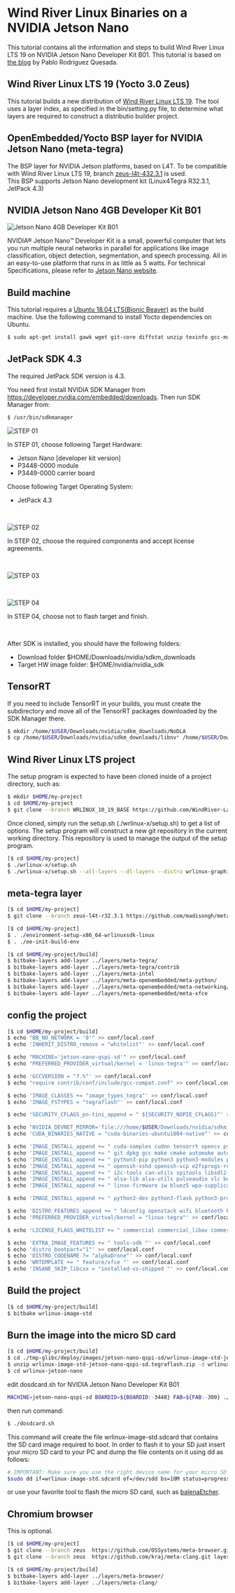 # Wind River Linux Binaries on a NVIDIA Jetson Nano

This tutorial contains all the information and steps to build Wind River Linux LTS 19 on NVIDIA Jetson Nano Developer Kit B01.
This tutorial is based on [the blog](https://blogs.windriver.com/wind_river_blog/2020/05/nvidia-container-runtime-for-wind-river-linux) by Pablo Rodriguez Quesada.

## Wind River Linux LTS 19 (Yocto 3.0 Zeus)

This tutorial builds a new distribution of [Wind River Linux LTS 19](https://github.com/WindRiver-Labs/wrlinux-x).
The tool uses a layer index, as specified in the bin/setting.py file, to determine what layers are required to construct a distributio builder project.

## OpenEmbedded/Yocto BSP layer for NVIDIA Jetson Nano (meta-tegra)

The BSP layer for NVIDIA Jetson platforms, based on L4T.
To be compatible with Wind River Linux LTS 19, branch [zeus-l4t-432.3.1](https://github.com/OE4T/meta-tegra/tree/zeus-l4t-r32.3.1) is used.  
This BSP supports Jetson Nano development kit (Linux4Tegra R32.3.1, JetPack 4.3)

## NVIDIA Jetson Nano 4GB Developer Kit B01

![Jetson Nano 4GB Developer Kit B01](./JetsonNano-DevKit.png)

NVIDIA® Jetson Nano™ Developer Kit is a small, powerful computer that lets you run multiple neural networks in parallel for applications like image classification, object detection, segmentation, and speech processing. All in an easy-to-use platform that runs in as little as 5 watts.
For technical Specifications, please refer to [Jetson Nano website](https://developer.nvidia.com/embedded/jetson-nano-developer-kit).

## Build machine

This tutorial requires a [Ubuntu 18.04 LTS(Bionic Beaver)](https://releases.ubuntu.com/18.04/) as the build machine.
Use the following command to install Yocto dependencies on Ubuntu.

```bash
$ sudo apt-get install gawk wget git-core diffstat unzip texinfo gcc-multilib build-essential chrpath socat libsdl1.2-dev xterm
```

## JetPack SDK 4.3

The required JetPack SDK version is 4.3.

You need first install NVIDIA SDK Manager from <https://developer.nvidia.com/embedded/downloads>.
Then run SDK Manager from:

```bash
$ /usr/bin/sdkmanager
```

![STEP 01](./step1.png)

In STEP 01, choose following Target Hardware:

* Jetson Nano [developer kit version]
* P3448-0000 module
* P3449-0000 carrier board

Choose following Target Operating System:

* JetPack 4.3

&nbsp;
&nbsp;

![STEP 02](./step2.png)

In STEP 02, choose the required components and accept license agreements.

&nbsp;
&nbsp;

![STEP 03](./step3.png)

&nbsp;
&nbsp;

![STEP 04](./step4.png)

In STEP 04, choose not to flash target and finish.

&nbsp;
&nbsp;

After SDK is installed, you should have the following folders:

* Download folder $HOME/Downloads/nvidia/sdkm_downloads
* Target HW image folder: $HOME/nvidia/nvidia_sdk

## TensorRT

If you need to include TensorRT in your builds, you must create the subdirectory and move all of the TensorRT packages downloaded by the SDK Manager there.

```bash
$ mkdir /home/$USER/Downloads/nvidia/sdkm_downloads/NoDLA
$ cp /home/$USER/Downloads/nvidia/sdkm_downloads/libnv* /home/$USER/Downloads/nvidia/sdkm_downloads/NoDLA
```

## Wind River Linux LTS project

The setup program is expected to have been cloned inside of a project directory, such as:

```bash
$ mkdir $HOME/my-project
$ cd $HOME/my-project
$ git clone --branch WRLINUX_10_19_BASE https://github.com/WindRiver-Labs/wrlinux-x.git wrlinux-x
```

Once cloned, simply run the setup.sh (./wrlinux-x/setup.sh) to get a list of options. The setup program will construct a new git repository in the current working directory. This repository is used to manage the output of the setup program.

```bash
[$ cd $HOME/my-project]
$ ./wrlinux-x/setup.sh
$ ./wrlinux-x/setup.sh --all-layers --dl-layers --distro wrlinux-graphics
```

## meta-tegra layer

```bash
[$ cd $HOME/my-project]
$ git clone --branch zeus-l4t-r32.3.1 https://github.com/madisongh/meta-tegra.git layers/meta-tegra
```

```bash
[$ cd $HOME/my-project]
$ . ./environment-setup-x86_64-wrlinuxsdk-linux
$ . ./oe-init-build-env
```

```bash
[$ cd $HOME/my-project/build]
$ bitbake-layers add-layer ../layers/meta-tegra/
$ bitbake-layers add-layer ../layers/meta-tegra/contrib
$ bitbake-layers add-layer ../layers/meta-intel
$ bitbake-layers add-layer ../layers/meta-openembedded/meta-python/
$ bitbake-layers add-layer ../layers/meta-openembedded/meta-networking/
$ bitbake-layers add-layer ../layers/meta-openembedded/meta-xfce
```

## config the project

```bash
[$ cd $HOME/my-project/build]
$ echo "BB_NO_NETWORK = '0'" >> conf/local.conf
$ echo 'INHERIT_DISTRO_remove = "whitelist"' >> conf/local.conf

$ echo "MACHINE='jetson-nano-qspi-sd'" >> conf/local.conf
$ echo "PREFERRED_PROVIDER_virtual/kernel = 'linux-tegra'" >> conf/local.conf

$ echo 'GCCVERSION = "7.%"' >> conf/local.conf
$ echo "require contrib/conf/include/gcc-compat.conf" >> conf/local.conf

$ echo 'IMAGE_CLASSES += "image_types_tegra"' >> conf/local.conf
$ echo 'IMAGE_FSTYPES = "tegraflash"' >> conf/local.conf

$ echo 'SECURITY_CFLAGS_pn-tini_append = " ${SECURITY_NOPIE_CFLAGS}"' >> conf/local.conf

$ echo "NVIDIA_DEVNET_MIRROR='file:///home/$USER/Downloads/nvidia/sdkm_downloads'" >> conf/local.conf
$ echo 'CUDA_BINARIES_NATIVE = "cuda-binaries-ubuntu1804-native"' >> conf/local.conf

$ echo 'IMAGE_INSTALL_append += " cuda-samples cudnn tensorrt opencv python3-opencv "' >> conf/local.conf
$ echo 'IMAGE_INSTALL_append += " git dpkg gcc make cmake automake autoconf time valgrind "' >> conf/local.conf
$ echo 'IMAGE_INSTALL_append += " python3-pip python3 python3-modules python3-setuptools python3-venv "' >> conf/local.conf
$ echo 'IMAGE_INSTALL_append += " openssh-sshd openssh-scp e2fsprogs-resize2fs "' >> conf/local.conf
$ echo 'IMAGE_INSTALL_append += " i2c-tools can-utils spitools libsdl2-dev hdf5 zip x11vnc "' >> conf/local.conf
$ echo 'IMAGE_INSTALL_append += " alsa-lib alsa-utils pulseaudio vlc boost ffmpeg chromium-x11 "' >> conf/local.conf
$ echo 'IMAGE_INSTALL_append += " linux-firmware iw bluez5 wpa-supplicant networkmanager ca-certificates lsb-release v4l-utils dhcp-client "' >> conf/local.conf

$ echo 'IMAGE_INSTALL_append += " python3-dev python3-flask python3-protobuf python3-smbus python3-numpy python3-pillow python3-urllib3 python3-docopt python3-tornado python3-certifi python3-chardet python3-idna python3-requests python3-h5py python3-engineio python3-socketio python3-markupsafe python3-jinja2 python3-click python3-itsdangerous python3-werkzeug python3-dnspython python3-greenlet python3-eventlet python3-decorator python3-tqdm python3-dateutil python3-pytz python3-pandas python3-prettytable python3-paho-mqtt python3-spidev "' >> conf/local.conf

$ echo 'DISTRO_FEATURES_append += " ldconfig openstack wifi bluetooth bluez5 x11 "' >> conf/local.conf
$ echo 'PREFERRED_PROVIDER_virtual/kernel = "linux-tegra"' >> conf/local.conf

$ echo 'LICENSE_FLAGS_WHITELIST += " commercial commercial_libav commercial_x264 "' >> conf/local.conf

$ echo 'EXTRA_IMAGE_FEATURES += " tools-sdk "' >> conf/local.conf
$ echo 'distro_bootpart="1"' >> conf/local.conf
$ echo 'DISTRO_CODENAME ?= "alphaDrone"' >> conf/local.conf
$ echo 'WRTEMPLATE += " feature/xfce "' >> conf/local.conf
$ echo 'INSANE_SKIP_libcxx = "installed-vs-shipped "' >> conf/local.conf
```

## Build the project

```bash
[$ cd $HOME/my-project/build]
$ bitbake wrlinux-image-std
```

## Burn the image into the micro SD card

```bash
[$ cd $HOME/my-project/build]
$ cd ./tmp-glibc/deploy/images/jetson-nano-qspi-sd/wrlinux-image-std-jetson-nano-qspi-sd.tegraflash.zip
$ unzip wrlinux-image-std-jetson-nano-qspi-sd.tegraflash.zip -d wrlinux-jetson-nano
$ cd wrlinux-jetson-nano
```

edit dosdcard.sh for NVIDIA Jetson Nano Developer Kit B01

```bash
MACHINE=jetson-nano-qspi-sd BOARDID=${BOARDID:-3448} FAB=${FAB:-300} ./tegra210-flash-helper.sh --sdcard -B 1048576 -s 16G -b wrlinux-image-std flash.xml.in tegra210-p3448-0000-p3449-0000-b00.dtb jetson-nano-qspi-sd.cfg 0x94000 "" boot.img wrlinux-image-std.ext4 "$@"
```

then run command:

```bash
$ ./dosdcard.sh
```

This command will create the file wrlinux-image-std.sdcard that contains the SD card image required to boot.
In order to flash it to your SD just insert your micro SD card to your PC and dump the file contents on it using dd as follows:

```bash
# IMPORTANT: Make sure you use the right device name for your micro SD card, in my case it is /dev/sdd
$sudo dd if=wrlinux-image-std.sdcard of=/dev/sdd bs=10M status=progress
```

or use your favorite tool to flash the micro SD card, such as [balenaEtcher](https://www.balena.io/etcher/).

## Chromium browser

This is optional.

```bash
[$ cd $HOME/my-project]
$ git clone --branch zeus  https://github.com/OSSystems/meta-browser.git layers/meta-browser
$ git clone --branch zeus  https://github.com/kraj/meta-clang.git layers/meta-clang
```

```bash
[$ cd $HOME/my-project/build]
$ bitbake-layers add-layer ../layers/meta-browser/
$ bitbake-layers add-layer ../layers/meta-clang/

```
